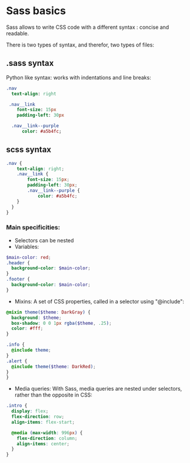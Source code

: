 # Sass basics

Sass allows to write CSS code with a different syntax : concise and readable.

There is two types of syntax, and therefor, two types of files:

## .sass syntax
Python like syntax: works with indentations and line breaks:
```sass
.nav
  text-align: right

 .nav__link
    font-size: 15px
    padding-left: 30px

  .nav__link--purple
      color: #a5b4fc;
```

##  scss syntax
```scss
.nav {
    text-align: right;
    .nav__link {
        font-size: 15px;
        padding-left: 30px;
        .nav__link--purple {
            color: #a5b4fc;
    }
  }
}
```
### Main specificities:
- Selectors can be nested
- Variables:

```scss
$main-color: red;
.header {
  background-color: $main-color;
}
.footer {
  background-color: $main-color;
}
```
- Mixins: A set of CSS properties, called in a selector using "@include":
```scss
@mixin theme($theme: DarkGray) {
  background: $theme;
  box-shadow: 0 0 1px rgba($theme, .25);
  color: #fff;
}

.info {
  @include theme;
}
.alert {
  @include theme($theme: DarkRed);
}
}
```
- Media queries: With Sass, media queries are nested under selectors, rather than the opposite in CSS:
```scss
.intro {
  display: flex;
  flex-direction: row;
  align-items: flex-start;

  @media (max-width: 996px) {
    flex-direction: column;
    align-items: center;
  }
}
```
